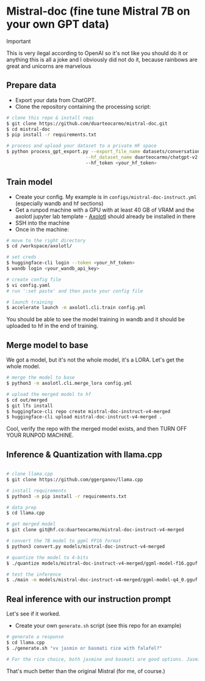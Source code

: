 # Mistral-doc (fine tune Mistral 7B on your own GPT data)

> [!IMPORTANT]  
> This is very ilegal according to OpenAI so it's not like you should do it or anything
> this is all a joke and I obviously did not do it, because rainbows are great and unicorns are marvelous


## Prepare data
* Export your data from ChatGPT.
* Clone the repository containing the processing script:

```bash
# clone this repo & install reqs
$ git clone https://github.com/duarteocarmo/mistral-doc.git
$ cd mistral-doc
$ pip install -r requirements.txt

# process and upload your dataset to a private HF space
$ python process_gpt_export.py --export_file_name datasets/conversations.json \
                             --hf_dataset_name duarteocarmo/chatgpt-v2 \ # this is an example
                             --hf_token <your_hf_token>
```

## Train model

* Create your config. My example is in `configs/mistral-doc-instruct.yml` (especially wandb and hf sections)
* Get a runpod machine with a GPU with at least 40 GB of VRAM and the axolotl jupyter lab template - [Axolotl](https://github.com/OpenAccess-AI-Collective/axolotl?tab=readme-ov-file) should already be installed in there
* SSH into the machine 
* Once in the machine:

```bash
# move to the right directory
$ cd /workspace/axolotl/

# set creds
$ huggingface-cli login --token <your_hf_token>
$ wandb login <your_wandb_api_key>

# create config file
$ vi config.yaml
# run ':set paste' and then paste your config file

# launch training
$ accelerate launch -m axolotl.cli.train config.yml
```

You should be able to see the model training in wandb and it should be uploaded to hf in the end of training.

## Merge model to base

We got a model, but it's not the whole model, it's a LORA. Let's get the whole model. 

```bash
# merge the model to base
$ python3 -m axolotl.cli.merge_lora config.yml 

# upload the merged model to hf
$ cd out/merged
$ git lfs install
$ huggingface-cli repo create mistral-doc-instruct-v4-merged
$ huggingface-cli upload mistral-doc-instruct-v4-merged .
```

Cool, verify the repo with the merged model exists, and then TURN OFF YOUR RUNPOD MACHINE.

## Inference & Quantization with llama.cpp

```bash

# clone llama.cpp
$ git clone https://github.com/ggerganov/llama.cpp

# install requirements
$ python3 -m pip install -r requirements.txt

# data prep
$ cd llama.cpp

# get merged model
$ git clone git@hf.co:duarteocarmo/mistral-doc-instruct-v4-merged

# convert the 7B model to ggml FP16 format
$ python3 convert.py models/mistral-doc-instruct-v4-merged

# quantize the model to 4-bits
$ ./quantize models/mistral-doc-instruct-v4-merged/ggml-model-f16.gguf models/mistral-doc-instruct-v4-merged/ggml-model-q4_0.gguf q4_0

# test the inference
$ ./main -m models/mistral-doc-instruct-v4-merged/ggml-model-q4_0.gguf -n 128
```

## Real inference with our instruction prompt

Let's see if it worked. 

* Create your own `generate.sh` script (see this repo for an example)

```bash
# generate a response
$ cd llama.cpp
$ ./generate.sh "vv jasmin or basmati rice with falafel?"

# For the rice choice, both jasmine and basmati are good options. Jasmine rice is known for its aromatic fragrance and stickiness when cooked, which can complement the flavors of falafel. Basmati rice, on the other hand, has a nutty flavor and tends to be less sticky, making it a good choice if you prefer a more distinct texture between the rice and the falafel. Ultimately, the decision comes down to personal preference.  [end of text]
```

That's much better than the original Mistral (for me, of course.)

